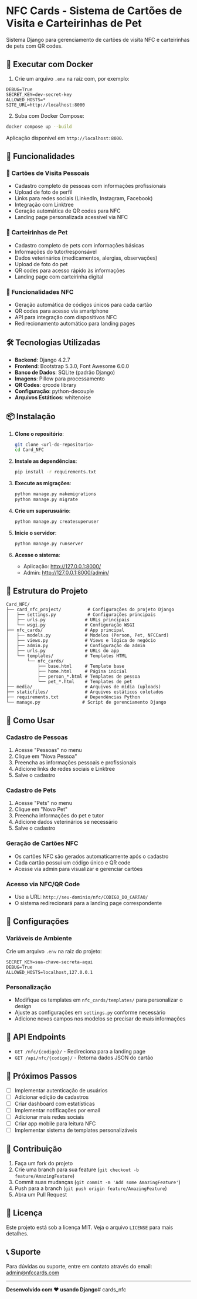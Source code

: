 # NFC Cards - Sistema de Cartões de Visita e Carteirinhas de Pet

Sistema Django para gerenciamento de cartões de visita NFC e carteirinhas de pets com QR codes.

## 🐳 Executar com Docker

1. Crie um arquivo `.env` na raiz com, por exemplo:

```env
DEBUG=True
SECRET_KEY=dev-secret-key
ALLOWED_HOSTS=*
SITE_URL=http://localhost:8000
```

2. Suba com Docker Compose:

```bash
docker compose up --build
```

Aplicação disponível em `http://localhost:8000`.

## 🚀 Funcionalidades

### 👤 Cartões de Visita Pessoais
- Cadastro completo de pessoas com informações profissionais
- Upload de foto de perfil
- Links para redes sociais (LinkedIn, Instagram, Facebook)
- Integração com Linktree
- Geração automática de QR codes para NFC
- Landing page personalizada acessível via NFC

### 🐾 Carteirinhas de Pet
- Cadastro completo de pets com informações básicas
- Informações do tutor/responsável
- Dados veterinários (medicamentos, alergias, observações)
- Upload de foto do pet
- QR codes para acesso rápido às informações
- Landing page com carteirinha digital

### 📱 Funcionalidades NFC
- Geração automática de códigos únicos para cada cartão
- QR codes para acesso via smartphone
- API para integração com dispositivos NFC
- Redirecionamento automático para landing pages

## 🛠️ Tecnologias Utilizadas

- **Backend**: Django 4.2.7
- **Frontend**: Bootstrap 5.3.0, Font Awesome 6.0.0
- **Banco de Dados**: SQLite (padrão Django)
- **Imagens**: Pillow para processamento
- **QR Codes**: qrcode library
- **Configuração**: python-decouple
- **Arquivos Estáticos**: whitenoise

## 📦 Instalação

1. **Clone o repositório**:
   ```bash
   git clone <url-do-repositorio>
   cd Card_NFC
   ```

2. **Instale as dependências**:
   ```bash
   pip install -r requirements.txt
   ```

3. **Execute as migrações**:
   ```bash
   python manage.py makemigrations
   python manage.py migrate
   ```

4. **Crie um superusuário**:
   ```bash
   python manage.py createsuperuser
   ```

5. **Inicie o servidor**:
   ```bash
   python manage.py runserver
   ```

6. **Acesse o sistema**:
   - Aplicação: http://127.0.0.1:8000/
   - Admin: http://127.0.0.1:8000/admin/

## 📁 Estrutura do Projeto

```
Card_NFC/
├── card_nfc_project/          # Configurações do projeto Django
│   ├── settings.py            # Configurações principais
│   ├── urls.py               # URLs principais
│   └── wsgi.py               # Configuração WSGI
├── nfc_cards/                # App principal
│   ├── models.py             # Modelos (Person, Pet, NFCCard)
│   ├── views.py              # Views e lógica de negócio
│   ├── admin.py              # Configuração do admin
│   ├── urls.py               # URLs do app
│   └── templates/            # Templates HTML
│       └── nfc_cards/
│           ├── base.html     # Template base
│           ├── home.html     # Página inicial
│           ├── person_*.html # Templates de pessoa
│           └── pet_*.html    # Templates de pet
├── media/                    # Arquivos de mídia (uploads)
├── staticfiles/              # Arquivos estáticos coletados
├── requirements.txt          # Dependências Python
└── manage.py                # Script de gerenciamento Django
```

## 🎯 Como Usar

### Cadastro de Pessoas
1. Acesse "Pessoas" no menu
2. Clique em "Nova Pessoa"
3. Preencha as informações pessoais e profissionais
4. Adicione links de redes sociais e Linktree
5. Salve o cadastro

### Cadastro de Pets
1. Acesse "Pets" no menu
2. Clique em "Novo Pet"
3. Preencha informações do pet e tutor
4. Adicione dados veterinários se necessário
5. Salve o cadastro

### Geração de Cartões NFC
- Os cartões NFC são gerados automaticamente após o cadastro
- Cada cartão possui um código único e QR code
- Acesse via admin para visualizar e gerenciar cartões

### Acesso via NFC/QR Code
- Use a URL: `http://seu-dominio/nfc/CODIGO_DO_CARTAO/`
- O sistema redirecionará para a landing page correspondente

## 🔧 Configurações

### Variáveis de Ambiente
Crie um arquivo `.env` na raiz do projeto:

```env
SECRET_KEY=sua-chave-secreta-aqui
DEBUG=True
ALLOWED_HOSTS=localhost,127.0.0.1
```

### Personalização
- Modifique os templates em `nfc_cards/templates/` para personalizar o design
- Ajuste as configurações em `settings.py` conforme necessário
- Adicione novos campos nos modelos se precisar de mais informações

## 📱 API Endpoints

- `GET /nfc/{codigo}/` - Redireciona para a landing page
- `GET /api/nfc/{codigo}/` - Retorna dados JSON do cartão

## 🚀 Próximos Passos

- [ ] Implementar autenticação de usuários
- [ ] Adicionar edição de cadastros
- [ ] Criar dashboard com estatísticas
- [ ] Implementar notificações por email
- [ ] Adicionar mais redes sociais
- [ ] Criar app mobile para leitura NFC
- [ ] Implementar sistema de templates personalizáveis

## 🤝 Contribuição

1. Faça um fork do projeto
2. Crie uma branch para sua feature (`git checkout -b feature/AmazingFeature`)
3. Commit suas mudanças (`git commit -m 'Add some AmazingFeature'`)
4. Push para a branch (`git push origin feature/AmazingFeature`)
5. Abra um Pull Request

## 📄 Licença

Este projeto está sob a licença MIT. Veja o arquivo `LICENSE` para mais detalhes.

## 📞 Suporte

Para dúvidas ou suporte, entre em contato através do email: admin@nfccards.com

---

**Desenvolvido com ❤️ usando Django**#   c a r d s _ n f c 
 
 